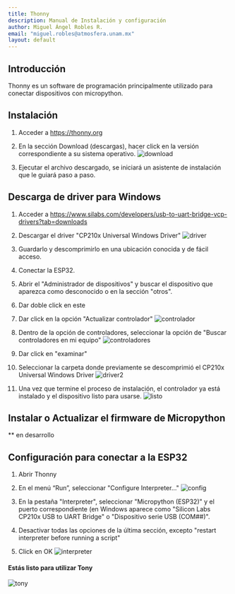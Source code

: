 ```yaml
---
title: Thonny
description: Manual de Instalación y configuración
author: Miguel Ángel Robles R.
email: "miguel.robles@atmosfera.unam.mx"
layout: default
---
```


## Introducción
Thonny es un software de programación principalmente utilizado para conectar dispositivos con micropython.

## Instalación
1. Acceder a <https://thonny.org>

2. En la sección Download (descargas), hacer click en la versión correspondiente a su sistema operativo.
![download](/assets/img/download.png)

3. Ejecutar el archivo descargado, se iniciará un asistente de instalación que le guiará paso a paso. 


## Descarga de driver para Windows 

1. Acceder a <https://www.silabs.com/developers/usb-to-uart-bridge-vcp-drivers?tab=downloads>

2. Descargar el driver "CP210x Universal Windows Driver"
![driver](/assets/img/driver.png)

3. Guardarlo y descomprimirlo en una ubicación conocida y de fácil acceso.

4. Conectar la ESP32.

5. Abrir el "Administrador de dispositivos" y buscar el dispositivo que aparezca como desconocido o en la sección "otros".

6. Dar doble click en este

7. Dar click en la opción "Actualizar controlador"
![controlador](/assets/img/controlador.png)

8. Dentro de la opción de controladores, seleccionar la opción de "Buscar controladores en mi equipo"
![controladores](/assets/img/controladores.png)

9. Dar click en "examinar"

10. Seleccionar la carpeta donde previamente se descomprimió el CP210x Universal Windows Driver
![driver2](/assets/img/driver2.png)

11. Una vez que termine el proceso de instalación, el controlador ya está instalado y el dispositivo listo para usarse.
![listo](/assets/img/listo.png)

## Instalar o Actualizar el firmware de Micropython

** en desarrollo

## Configuración para conectar a la ESP32
1. Abrir Thonny

2. En el menú “Run”, seleccionar "Configure Interpreter..."
![config](/assets/img/config.png)

3. En la pestaña "Interpreter", seleccionar "Micropython (ESP32)" y el puerto correspondiente (en Windows aparece como "Silicon Labs CP210x USB to UART Bridge" o "Dispositivo serie USB (COM##)".

4. Desactivar todas las opciones de la última sección, excepto "restart interpreter before running a script"

5. Click en OK
![interpreter](/assets/img/interpreter.png)

#### Estás listo para utilizar Tony
![tony](/assets/img/tony.png)
